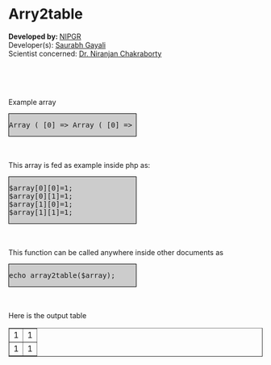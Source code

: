 <h1>Arry2table</h1>

<b>Developed by: </b> <a target="_blank" href="http://www.nipgr.res.in">NIPGR</a>
<br>
Developer(s): <a href="mailto:saurabh.gayali@gmail.com" target="_blank">Saurabh Gayali</a><br>
Scientist concerned: <a href="mailto:nchakraborty@gmail.com" target="_blank">Dr. Niranjan Chakraborty</a>



<br><br><br>

Example array


<div class="mydiv" style="border:1px #000 solid; width:50%;background:#ccc">
<pre>
Array ( [0] => Array ( [0] => 1 [1] => 1 ) [1] => Array ( [0] => 1 [1] => 1 ) ) 
</pre>
</div>

<br><br>
This array is fed as example inside php as:


<div class="mydiv" style="border:1px #000 solid; width:50%;background:#ccc">
<pre>
$array[0][0]=1;
$array[0][1]=1;  
$array[1][0]=1;  
$array[1][1]=1;
</pre>
</div>


<br><br>
This function can be called anywhere inside other documents as

<div class="mydiv" style="border:1px #000 solid; width:50%;background:#ccc">
<pre>
echo array2table($array);
</pre>
</div>

<br><br>
Here is the output table
<table border=1><tbody><tr><td>1</td><td>1</td></tr><tr><td>1</td><td>1</td></tr></tbody></table>



